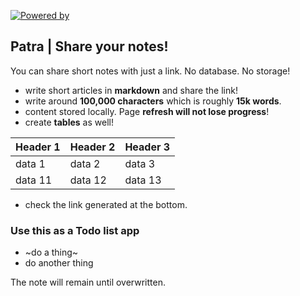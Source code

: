 [![Powered by](https://img.shields.io/badge/Powered%20by-Sveltekit-orange)](https://kit.svelte.dev/)

## Patra | Share your notes!

You can share short notes with just a link. No database. No storage!

- write short articles in **markdown** and share the link!
- write around **100,000 characters** which is roughly **15k words**.
- content stored locally. Page **refresh will not lose progress**!
- create **tables** as well!

| Header 1 | Header 2 | Header 3 |
| -------- | -------- | -------- |
| data 1   | data 2   | data 3   |
| data 11  | data 12  | data 13  |

- check the link generated at the bottom.

### Use this as a Todo list app

- ~do a thing~
- do another thing

The note will remain until overwritten.
